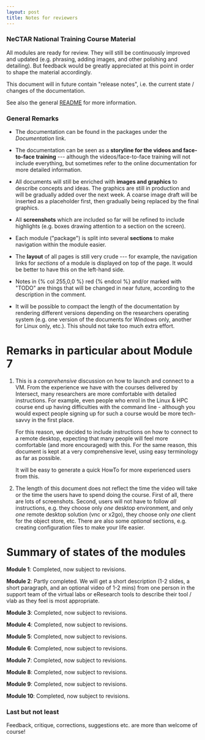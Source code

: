 ```yaml
---
layout: post
title: Notes for reviewers
---
```


### NeCTAR National Training Course Material

All modules are ready for review. They will still be continuously improved and updated (e.g. phrasing, adding images, and other polishing and detailing). But feedback would be greatly appreciated at this point in order to shape the material accordingly.

This document will in future contain "release notes", i.e. the current state / changes of the documentation.

See also the general [README](README.html) for more information.

### General Remarks

* The documentation can be found in the packages under the *Documentation* link.

* The documentation can be seen as a **storyline for the videos and face-to-face training** --- although the videos/face-to-face training will not include everything, but sometimes refer to the online documentation for more detailed information.

* All documents will still be enriched with **images and graphics** to describe concepts and ideas. The graphics are still in production and will be gradually added over the next week. A coarse image draft will be inserted as a placeholder first, then gradually being replaced by the final graphics.

* All **screenshots** which are included so far will be refined to include highlights (e.g. boxes drawing attention to a section on the screen).

* Each module ("package") is split into several **sections** to make navigation within the  module easier. 

* The **layout** of all pages is still very crude --- for example, the navigation links for *sections* of a module is displayed on top of the page. It would be better to have this on the left-hand side.

* Notes in {% col 255,0,0 %} red {% endcol %} and/or marked with "TODO" are things that will be changed in near future, according to the description in the comment. 

* It will be possible to compact the length of the documentation by rendering different versions depending on the researchers operating system (e.g. one version of the documents for Windows only, another for Linux only, etc.). This should not take too much extra effort.



# Remarks in particular about Module 7

1. This is a *comprehensive* discussion on how to launch and connect to a VM. From the experience we have with the courses delivered by Intersect, many researchers are more comfortable with detailed instructions. For example, even people who enrol in the Linux & HPC course end up having difficulties with the command line - although you would expect people signing up for such a course would be more tech-savvy in the first place.

    For this reason, we decided to include instructions on how to connect to a remote desktop, expecting that many people will feel more comfortable (and more encouraged) with this. For the same reason, this document is kept at a very comprehensive level, using easy terminology as far as possible.

   It will be easy to generate a quick HowTo for more experienced users from this.

1. The length of this document does not reflect the time the video will take or the time the users have to spend doing the course. First of all, there are lots of screenshots. Second, users will not have to follow *all* instructions, e.g. they choose only *one* desktop environment, and only *one* remote desktop solution (vnc or x2go), they choose only *one* client for the object store, etc. There are also some *optional* sections, e.g. creating configuration files to make your life easier.


# Summary of states of the modules

**Module 1**: Completed, now subject to revisions.

**Module 2**: Partly completed. We will get a short description (1-2 slides, a short paragraph, and an optional video of 1-2 mins) from one person in the support team of the virtual labs or eResearch tools to describe their tool / vlab as they feel is most appropriate.

**Module 3**: Completed, now subject to revisions.

**Module 4**: Completed, now subject to revisions.

**Module 5**: Completed, now subject to revisions.

**Module 6**: Completed, now subject to revisions.

**Module 7**: Completed, now subject to revisions.

**Module 8**: Completed, now subject to revisions.

**Module 9**: Completed, now subject to revisions.

**Module 10**: Completed, now subject to revisions.


### Last but not least

Feedback, critique, corrections, suggestions etc. are more than welcome of course!


